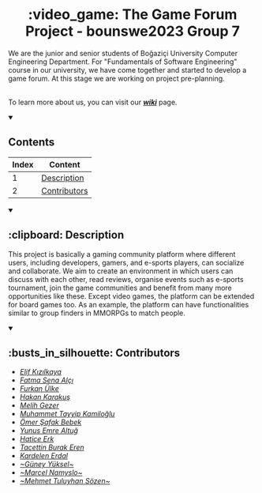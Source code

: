 <h1 align="center"> :video_game: The Game Forum Project - bounswe2023 Group 7</h1>
We are the junior and senior students of Boğaziçi University Computer Engineering Department. For "Fundamentals of Software Engineering" course in our university, we have come together and started to develop a game forum. At this stage we are working on project pre-planning.

<br>To learn more about us, you can visit our [***wiki***](https://github.com/bounswe/bounswe2023group7/wiki) page.
<details open><summary><h2>Contents</h2></summary>

|Index | Content              | 
|-     | -                    | 
|   1  | [Description](https://github.com/bounswe/bounswe2023group7#-clipboard-description-)          |
|   2  | [Contributors](https://github.com/bounswe/bounswe2023group7#-busts_in_silhouette-contributors-)        |

</details>
<details open><summary><h2> :clipboard: Description </h2></summary>

This project is basically a gaming community platform where different users, including developers, gamers, and e-sports players, can socialize and collaborate. We aim to create an environment in which users can discuss with each other, read reviews, organise events such as e-sports tournament, join the game communities and benefit from many more opportunities like these. Except video games, the platform can be extended for board games too. As an example, the platform can have functionalities similar to group finders in MMORPGs to match people. 
</details><details open><summary><h2> :busts_in_silhouette: Contributors </h2></summary>

- [*Elif Kızılkaya*](https://github.com/elifkizilky)
- [*Fatma Sena Alçı*](https://github.com/senaal)
- [*Furkan Ülke*](https://github.com/frknlke)
- [*Hakan Karakuş*](https://github.com/Hakkush-07)
- [*Melih Gezer*](https://github.com/melihgezerr)
- [*Muhammet Tayyip Kamiloğlu*](https://github.com/mtkamiloglu)
- [*Ömer Şafak Bebek*](https://github.com/omersafakbebek)
- [*Yunus Emre Altuğ*](https://github.com/yunusemrealtug)
- [*Hatice Erk*](https://github.com/haticerk)
- [*Tacettin Burak Eren*](https://github.com/tacettinburakeren)
- [*Kardelen Erdal*](https://github.com/kardelenerdal)
- [*~Güney Yüksel~*](https://github.com/SouthAscend)
- [*~Marcel Namyslo~*](https://github.com/Mercyrion)
- [*~Mehmet Tuluyhan Sözen~*](https://github.com/tuluyhansozen)

</details>
